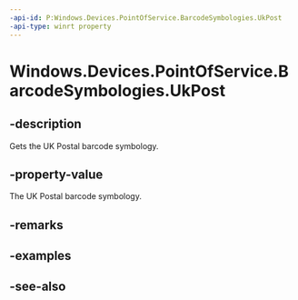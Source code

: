 ----api-id: P:Windows.Devices.PointOfService.BarcodeSymbologies.UkPost
-api-type: winrt property
---<!-- Property syntaxpublic uint UkPost { get; }--># Windows.Devices.PointOfService.BarcodeSymbologies.UkPost## -descriptionGets the UK Postal barcode symbology.## -property-valueThe UK Postal barcode symbology.## -remarks## -examples## -see-also